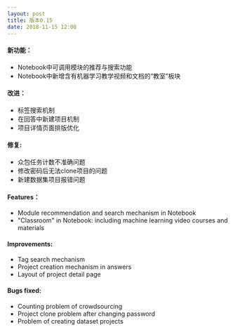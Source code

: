 ```yaml
---
layout: post
title: 版本0.15
date: 2018-11-15 12:00
---
```

#### 新功能：
- Notebook中可调用模块的推荐与搜索功能
- Notebook中新增含有机器学习教学视频和文档的“教室”板块

#### 改进：
- 标签搜索机制
- 在回答中新建项目机制
- 项目详情页面排版优化
#### 修复:
- 众包任务计数不准确问题
- 修改密码后无法clone项目的问题
- 新建数据集项目报错问题
#### Features：
- Module recommendation and search mechanism in Notebook
- "Classroom" in Notebook: including machine learning video courses and materials

#### Improvements:
- Tag search mechanism
- Project creation mechanism in answers
- Layout of project detail page

#### Bugs fixed:
- Counting problem of crowdsourcing
- Project clone problem after changing password
- Problem of creating dataset projects
